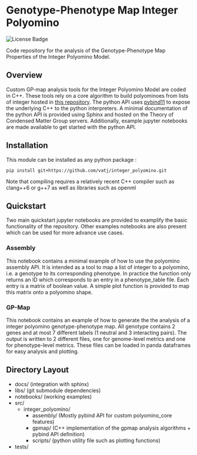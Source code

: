 # Genotype-Phenotype Map Integer Polyomino
![License Badge](https://img.shields.io/github/license/vatj/gpmap_integer_polyomino?style=plastic)

Code repository for the analysis of the Genotype-Phenotype Map Properties of the Integer Polyomino Model.

## Overview
Custom GP-map analysis tools for the Integer Polyomino Model are coded in C++. These tools rely on a core algorithm to build polyominoes from lists of integer hosted in [this repository](https://github.com/ASLeonard/polyomino_core). 
The python API uses [pybind11](https://pybind11.readthedocs.io/en/stable/) to expose the underlying C++ to the python interpreters. A minimal documentation of the python API is provided using Sphinx and hosted on the Theory of Condensed Matter Group servers.
Additionally, example jupyter notebooks are made available to get started with the python API.

## Installation

This module can be installed as any python package :
```shell
pip install git+https://github.com/vatj/integer_polyomino.git
```
Note that compiling requires a relatively recent C++ compiler such as clang++6 or g++7 as well as libraries such as openml

## Quickstart

Two main quickstart jupyter notebooks are provided to examplify the basic functionality of the repository. Other examples notebooks are also present which can be used for more advance use cases.

### Assembly

This notebook contains a minimal example of how to use the polyomino assembly API. It is intended as a tool to map a list of integer to a polyomino, i.e. a genotype to its corresponding phenotype. In practice the function only returns an ID which corresponds to an entry in a phenotype_table file. Each entry is a matrix of boolean value. A simple plot function is provided to map this matrix onto a polyomino shape.

### GP-Map

This notebook contains an example of how to generate the the analysis of a integer polyomino genotype-phenotype map. All genotype contains 2 genes and at most 7 different labels (1 neutral and 3 interacting pairs). The output is written to 2 different files, one for genome-level metrics and one for phenotype-level metrics. These files can be loaded in panda dataframes for easy analysis and plotting.

## Directory Layout

+ docs/ (integration with sphinx)
+ libs/ (git submodule dependencies)
+ notebooks/ (working examples)
+ src/
  + integer_polyomino/
    + assembly/ (Mostly pybind API for custom polyomino_core features)
    + gpmap/ (C++ implementation of the gpmap analysis algorithms + pybind API definition)
    + scripts/ (python utility file such as plotting functions)
+ tests/
  

